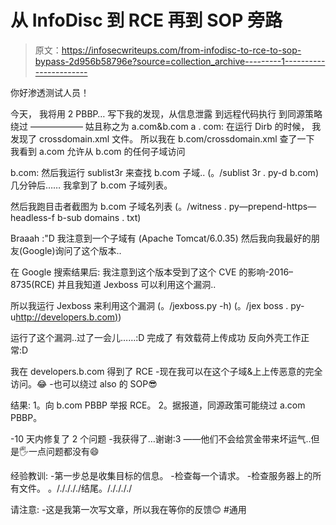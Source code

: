 # 从 InfoDisc 到 RCE 再到 SOP 旁路

> 原文：<https://infosecwriteups.com/from-infodisc-to-rce-to-sop-bypass-2d956b58796e?source=collection_archive---------1----------------------->

你好渗透测试人员！

今天，
我将用 2 PBBP…
写下我的发现，从信息泄露
到远程代码执行
到同源策略绕过
——————
姑且称之为 a.com&b.com
a . com:
在运行 Dirb 的时候，
我发现了 crossdomain.xml 文件。
所以我在 b.com/crossdomain.xml 查了一下
我看到 a.com 允许从 b.com
<allow-access-from domain = " * . b . com "/>的任何子域访问

b.com:
然后我运行 sublist3r 来查找 b.com 子域..
(。/sublist 3r . py-d b.com)
几分钟后……
我拿到了 b.com 子域列表。

然后我跑目击者截图为 b.com 子域名列表
(。/witness . py—prepend-https—headless-f b-sub domains . txt)

Braaah :"D
我注意到一个子域有
(Apache Tomcat/6.0.35)
然后我向我最好的朋友(Google)询问了这个版本..

在 Google 搜索结果后:
我注意到这个版本受到了这个 CVE 的影响-2016–8735(RCE)
并且我知道 Jexboss 可以利用这个漏洞..

所以我运行 Jexboss 来利用这个漏洞
(。/jexboss.py -h)
(。/jex boss . py-u[http://developers.b.com)](http://developers.b.com))

运行了这个漏洞..过了一会儿……:D 完成了
有效载荷上传成功
反向外壳工作正常:D

我在 developers.b.com 得到了 RCE
-现在我可以在这个子域&上上传恶意的完全访问。😂
-也可以绕过 also 的 SOP😎

结果:
1。向 b.com PBBP 举报 RCE。
2。据报道，同源政策可能绕过 a.com PBBP。

-10 天内修复了 2 个问题
-我获得了…谢谢:3
——他们不会给赏金带来坏运气..但是🖐️一点问题都没有😄

经验教训:
-第一步总是收集目标的信息。
-检查每一个请求。
-检查服务器上的所有文件。
。/././././结尾。/././././

请注意:
-这是我第一次写文章，所以我在等你的反馈😊
#通用